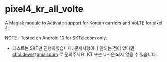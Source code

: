 # pixel4_kr_all_volte
A Magisk module to Activate support for Korean carriers and VoLTE for pixel 4.

NOTE : Tested on Android 10 for SKTelecom only.



* 테스트는 SKT만 진행하였습니다. 문제사항이나 안되는 점이 있다면 choi.devs@gmail.com 로 문의주세요. KT 또는 U+ 은 되지 않을 수 있습니다.

